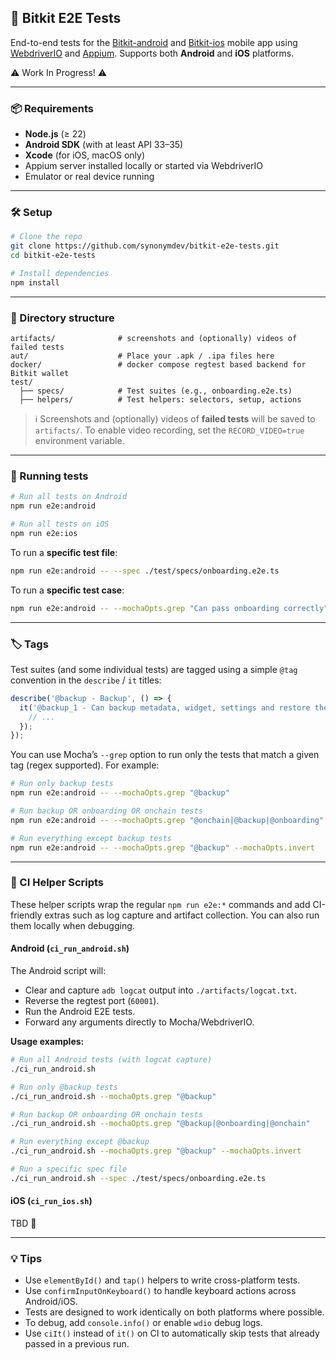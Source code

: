 ## 📱 Bitkit E2E Tests

End-to-end tests for the [Bitkit-android](https://github.com/synonymdev/bitkit-android) and [Bitkit-ios](https://github.com/synonymdev/bitkit-ios) mobile app using [WebdriverIO](https://webdriver.io/) and [Appium](https://appium.io/). Supports both **Android** and **iOS** platforms.

:warning: Work In Progress! :warning:

---

### 📦 Requirements

- **Node.js** (≥ 22)
- **Android SDK** (with at least API 33–35)
- **Xcode** (for iOS, macOS only)
- Appium server installed locally or started via WebdriverIO
- Emulator or real device running

---

### 🛠️ Setup

```bash
# Clone the repo
git clone https://github.com/synonymdev/bitkit-e2e-tests.git
cd bitkit-e2e-tests

# Install dependencies
npm install
```

---

### 📂 Directory structure

```
artifacts/              # screenshots and (optionally) videos of failed tests
aut/                    # Place your .apk / .ipa files here
docker/                 # docker compose regtest based backend for Bitkit wallet
test/
  ├── specs/            # Test suites (e.g., onboarding.e2e.ts)
  ├── helpers/          # Test helpers: selectors, setup, actions
```

> ℹ️ Screenshots and (optionally) videos of **failed tests** will be saved to `artifacts/`. To enable video recording, set the `RECORD_VIDEO=true` environment variable.

---

### 🧪 Running tests

```bash
# Run all tests on Android
npm run e2e:android

# Run all tests on iOS
npm run e2e:ios
```

To run a **specific test file**:

```bash
npm run e2e:android -- --spec ./test/specs/onboarding.e2e.ts
```

To run a **specific test case**:

```bash
npm run e2e:android -- --mochaOpts.grep "Can pass onboarding correctly"
```

---

### 🏷️ Tags

Test suites (and some individual tests) are tagged using a simple `@tag` convention in the `describe` / `it` titles:

```typescript
describe('@backup - Backup', () => {
  it('@backup_1 - Can backup metadata, widget, settings and restore them', async () => {
    // ...
  });
});
```

You can use Mocha’s `--grep` option to run only the tests that match a given tag (regex supported). For example:

```bash
# Run only backup tests
npm run e2e:android -- --mochaOpts.grep "@backup"

# Run backup OR onboarding OR onchain tests
npm run e2e:android -- --mochaOpts.grep "@onchain|@backup|@onboarding"

# Run everything except backup tests
npm run e2e:android -- --mochaOpts.grep "@backup" --mochaOpts.invert
```

---

### 🤖 CI Helper Scripts

These helper scripts wrap the regular `npm run e2e:*` commands and add CI-friendly extras such as log capture and artifact collection. You can also run them locally when debugging.

#### Android (`ci_run_android.sh`)

The Android script will:

- Clear and capture `adb logcat` output into `./artifacts/logcat.txt`.
- Reverse the regtest port (`60001`).
- Run the Android E2E tests.
- Forward any arguments directly to Mocha/WebdriverIO.

**Usage examples:**

```bash
# Run all Android tests (with logcat capture)
./ci_run_android.sh

# Run only @backup tests
./ci_run_android.sh --mochaOpts.grep "@backup"

# Run backup OR onboarding OR onchain tests
./ci_run_android.sh --mochaOpts.grep "@backup|@onboarding|@onchain"

# Run everything except @backup
./ci_run_android.sh --mochaOpts.grep "@backup" --mochaOpts.invert

# Run a specific spec file
./ci_run_android.sh --spec ./test/specs/onboarding.e2e.ts
```

#### iOS (`ci_run_ios.sh`)

TBD 🚧

---

### 💡 Tips

- Use `elementById()` and `tap()` helpers to write cross-platform tests.
- Use `confirmInputOnKeyboard()` to handle keyboard actions across Android/iOS.
- Tests are designed to work identically on both platforms where possible.
- To debug, add `console.info()` or enable `wdio` debug logs.
- Use `ciIt()` instead of `it()` on CI to automatically skip tests that already passed in a previous run.
